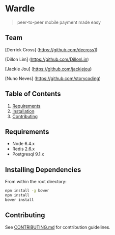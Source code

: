 # Wardle

> peer-to-peer mobile payment made easy

## Team
  [Derrick Cross] (https://github.com/decross1)
  
  [Dillon Lim] (https://github.com/DillonLin)
  
  [Jackie Jou] (https://github.com/jackiejou)
  
  [Nuno Neves] (https://github.com/storycoding)

## Table of Contents
1. [Requirements](#requirements)
2. [Installation](https://github.com/wardleApp/Wardle/blob/master/README.md#installing-dependencies)
3. [Contributing](#contributing)

## Requirements
- Node 6.4.x
- Redis 2.6.x
- Postgresql 9.1.x

## Installing Dependencies
From within the root directory:

```sh
npm install -g bower
npm install
bower install
```

## Contributing
See [CONTRIBUTING.md](CONTRIBUTING.md) for contribution guidelines.
